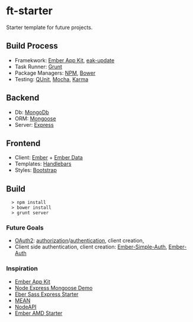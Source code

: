 # ft-starter

Starter template for future projects.

## Build Process

- Framekwork: [Ember App Kit], [eak-update](https://github.com/gevious/eak-update)
- Task Runner: [Grunt]
- Package Managers: [NPM], [Bower]
- Testing: [QUnit], [Mocha], [Karma]

## Backend

- Db: [MongoDb]
- ORM: [Mongoose]
- Server: [Express]

## Frontend

- Client: [Ember] + [Ember Data]
- Templates: [Handlebars]
- Styles: [Bootstrap]

## Build
```
  > npm install
  > bower install
  > grunt server
```

### Future Goals

- [OAuth2](http://goo.gl/LK5U0J): [authorization](https://github.com/jaredhanson/oauth2orize)/[authentication](https://github.com/jaredhanson/passport-http-bearer), client creation,
- Client side authentication, client creation: [Ember-Simple-Auth](https://github.com/simplabs/ember-simple-auth), [Ember-Auth](https://github.com/heartsentwined/ember-auth)

### Inspiration

- [Ember App Kit](https://github.com/stefanpenner/ember-app-kit)
- [Node Express Mongoose Demo](https://github.com/madhums/node-express-mongoose-demo)
- [Eber Sass Express Starter](https://github.com/sahat/ember-sass-express-starter)
- [MEAN](https://github.com/Xorcode/mean)
- [NodeAPI](https://github.com/ealeksandrov/NodeAPI)
- [Ember AMD Starter](https://github.com/b3nj4m/ember-amd-starter)

[Ember App Kit]: https://github.com/stefanpenner/ember-app-kit
[QUnit]: https://qunitjs.com/
[Mocha]: http://mochajs.org/
[Karma]: http://karma-runner.github.io/
[Grunt]: http://gruntjs.com/
[NPM]: https://npmjs.org/
[Bower]: http://bower.io/
[MongoDb]: http://docs.mongodb.org/
[Express]: http://expressjs.com/
[Mongoose]: http://mongoosejs.com/
[Ember]: http://emberjs.com/
[Ember Data]: https://github.com/emberjs/data
[Handlebars]: http://handlebarsjs.com/
[Bootstrap]: http://twitter.github.io/bootstrap/
